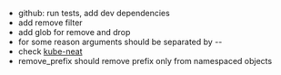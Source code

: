 * github: run tests, add dev dependencies
* add remove filter
* add glob for remove and drop
* for some reason arguments should be separated by --
* check [kube-neat](https://github.com/itaysk/kubectl-neat)
* remove_prefix should remove prefix only from namespaced objects 
